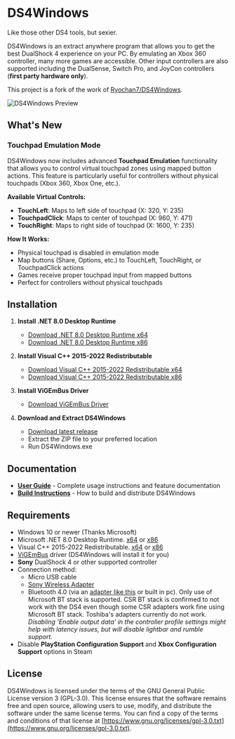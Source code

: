 # DS4Windows

Like those other DS4 tools, but sexier.

DS4Windows is an extract anywhere program that allows you to get the best
DualShock 4 experience on your PC. By emulating an Xbox 360 controller, many
more games are accessible. Other input controllers are also supported including the
DualSense, Switch Pro, and JoyCon controllers (**first party hardware only**).

This project is a fork of the work of [Ryochan7/DS4Windows](https://github.com/ryochan7/ds4windows/releases).

![DS4Windows Preview](https://raw.githubusercontent.com/Ryochan7/DS4Windows/jay/ds4winwpf_screen_20200412.png)

## What's New

### Touchpad Emulation Mode
DS4Windows now includes advanced **Touchpad Emulation** functionality that allows you to control virtual touchpad zones using mapped button actions. This feature is particularly useful for controllers without physical touchpads (Xbox 360, Xbox One, etc.).

**Available Virtual Controls:**
- **TouchLeft**: Maps to left side of touchpad (X: 320, Y: 235)
- **TouchpadClick**: Maps to center of touchpad (X: 960, Y: 471)  
- **TouchRight**: Maps to right side of touchpad (X: 1600, Y: 235)

**How It Works:**
- Physical touchpad is disabled in emulation mode
- Map buttons (Share, Options, etc.) to TouchLeft, TouchRight, or TouchpadClick actions
- Games receive proper touchpad input from mapped buttons
- Perfect for controllers without physical touchpads

## Installation

1. **Install .NET 8.0 Desktop Runtime**
   - [Download .NET 8.0 Desktop Runtime x64](https://dotnet.microsoft.com/en-us/download/dotnet/thank-you/runtime-desktop-8.0.0-windows-x64-installer)
   - [Download .NET 8.0 Desktop Runtime x86](https://dotnet.microsoft.com/en-us/download/dotnet/thank-you/runtime-desktop-8.0.0-windows-x86-installer)

2. **Install Visual C++ 2015-2022 Redistributable**
   - [Download Visual C++ 2015-2022 Redistributable x64](https://aka.ms/vs/17/release/vc_redist.x64.exe)
   - [Download Visual C++ 2015-2022 Redistributable x86](https://aka.ms/vs/17/release/vc_redist.x86.exe)

3. **Install ViGEmBus Driver**
   - [Download ViGEmBus Driver](https://vigem.org/)

4. **Download and Extract DS4Windows**
   - [Download latest release](https://github.com/Maxcimkj/DS4Windows/releases)
   - Extract the ZIP file to your preferred location
   - Run DS4Windows.exe

## Documentation

- **[User Guide](USERGUIDE.md)** - Complete usage instructions and feature documentation
- **[Build Instructions](BUILD.md)** - How to build and distribute DS4Windows

## Requirements

- Windows 10 or newer (Thanks Microsoft)
- Microsoft .NET 8.0 Desktop Runtime. [x64](https://dotnet.microsoft.com/en-us/download/dotnet/thank-you/runtime-desktop-8.0.0-windows-x64-installer) or [x86](https://dotnet.microsoft.com/en-us/download/dotnet/thank-you/runtime-desktop-8.0.0-windows-x86-installer)
- Visual C++ 2015-2022 Redistributable. [x64](https://aka.ms/vs/17/release/vc_redist.x64.exe) or [x86](https://aka.ms/vs/17/release/vc_redist.x86.exe)
- [ViGEmBus](https://vigem.org/) driver (DS4Windows will install it for you)
- **Sony** DualShock 4 or other supported controller
- Connection method:
  - Micro USB cable
  - [Sony Wireless Adapter](https://www.amazon.com/gp/product/B01KYVLKG2)
  - Bluetooth 4.0 (via an
  [adapter like this](https://www.newegg.com/Product/Product.aspx?Item=N82E16833166126)
  or built in pc). Only use of Microsoft BT stack is supported. CSR BT stack is
  confirmed to not work with the DS4 even though some CSR adapters work fine
  using Microsoft BT stack. Toshiba's adapters currently do not work.
  *Disabling 'Enable output data' in the controller profile settings might help with latency issues, but will disable lightbar and rumble support.*
- Disable **PlayStation Configuration Support** and
**Xbox Configuration Support** options in Steam

## License

DS4Windows is licensed under the terms of the GNU General Public License version 3 (GPL-3.0). This license ensures that the software remains free and open source, allowing users to use, modify, and distribute the software under the same license terms. You can find a copy of the terms and conditions of that license at [https://www.gnu.org/licenses/gpl-3.0.txt](https://www.gnu.org/licenses/gpl-3.0.txt).
